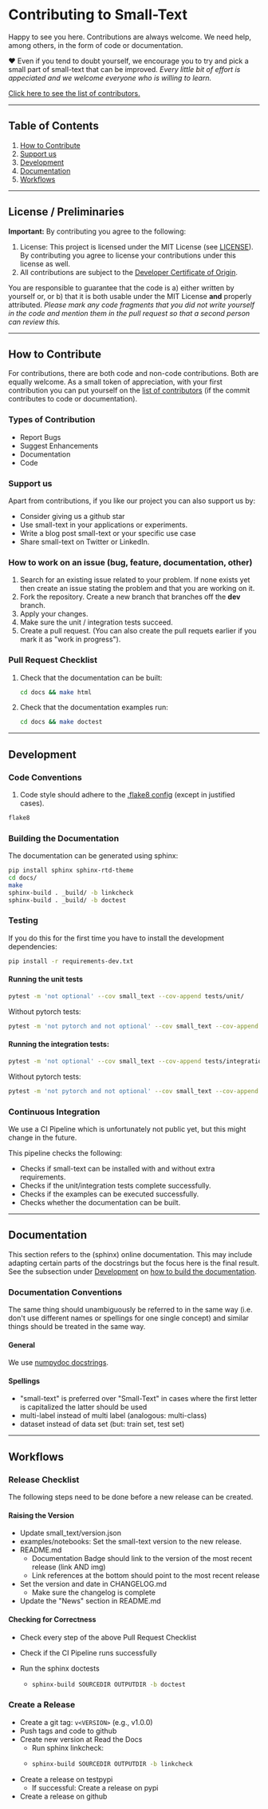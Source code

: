 # Contributing to Small-Text

Happy to see you here. Contributions are always welcome. We need help, among others, 
in the form of code or documentation.

❤️ Even if you tend to doubt yourself, we encourage you to try and pick a small part 
of small-text that can be improved.
*Every little bit of effort is appeciated and we welcome everyone who is willing to learn.*

[Click here to see the list of contributors.](CONTRIBUTORS.md)

---

## Table of Contents

1. [How to Contribute](#how-to-contribute)
2. [Support us](#support-us)
3. [Development](#development)
4. [Documentation](#documentation)
5. [Workflows](#workflows)

---

## License / Preliminaries

**Important:** By contributing you agree to the following:

1. License: This project is licensed under the MIT License (see [LICENSE](LICENSE)).
    By contributing you agree to license your contributions under this license as well.
2. All contributions are subject to the [Developer Certificate of Origin](DCO.md).

You are responsible to guarantee that the code is a) either written by yourself or,
or b) that it is both usable under the MIT License **and** properly attributed.
*Please mark any code fragments that you did not write yourself in the code and mention them in 
the pull request so that a second person can review this.*

---

## How to Contribute

For contributions, there are both code and non-code contributions. Both are equally welcome.
As a small token of appreciation, with your first contribution you can put yourself on the [list of contributors](CONTRIBUTORS.md)
(if the commit contributes to code or documentation).

### Types of Contribution

- Report Bugs
- Suggest Enhancements
- Documentation
- Code

### Support us

Apart from contributions, if you like our project you can also support us by:

- Consider giving us a github star
- Use small-text in your applications or experiments.
- Write a blog post small-text or your specific use case
- Share small-text on Twitter or LinkedIn.

### How to work on an issue (bug, feature, documentation, other)
 
1. Search for an existing issue related to your problem.
   If none exists yet then create an issue stating the problem and that you are working on it.
2. Fork the repository. Create a new branch that branches off the **dev** branch.
3. Apply your changes.
4. Make sure the unit / integration tests succeed.
5. Create a pull request. (You can also create the pull requets earlier if you mark it as "work in progress").

### Pull Request Checklist

1. Check that the documentation can be built:

    ```bash
    cd docs && make html
    ```

2. Check that the documentation examples run:
    
    ```bash
    cd docs && make doctest
    ```

---

## Development

### Code Conventions

1. Code style should adhere to the [.flake8 config](.flake8) (except in justified cases).

```bash
flake8
```

### Building the Documentation

The documentation can be generated using sphinx:

```bash
pip install sphinx sphinx-rtd-theme
cd docs/
make
sphinx-build . _build/ -b linkcheck
sphinx-build . _build/ -b doctest
```

### Testing

If you do this for the first time you have to install the development dependencies:

```bash
pip install -r requirements-dev.txt
```

#### Running the unit tests

```bash
pytest -m 'not optional' --cov small_text --cov-append tests/unit/
```

Without pytorch tests:

```bash
pytest -m 'not pytorch and not optional' --cov small_text --cov-append tests/unit/
```

#### Running the integration tests:

```bash
pytest -m 'not optional' --cov small_text --cov-append tests/integration
```

Without pytorch tests:

```bash
pytest -m 'not pytorch and not optional' --cov small_text --cov-append tests/integration
```

### Continuous Integration

We use a CI Pipeline which is unfortunately not public yet, but this might change in the future.

This pipeline checks the following:
- Checks if small-text can be installed with and without extra requirements.
- Checks if the unit/integration tests complete successfully.
- Checks if the examples can be executed successfully.
- Checks whether the documentation can be built.

---

## Documentation

This section refers to the (sphinx) online documentation. 
This may include adapting certain parts of the docstrings but the focus here is the final result.
See the subsection under [Development](#development) on [how to build the documentation](#building-the-documentation).

### Documentation Conventions

The same thing should unambiguously be referred to in the same way 
(i.e. don't use different names or spellings for one single concept) and similar things should be treated in the same way.

#### General

We use [numpydoc docstrings](https://numpydoc.readthedocs.io/en/latest/format.html).

#### Spellings

- "small-text" is preferred over "Small-Text" in cases where the first letter is capitalized the latter should be used
- multi-label instead of multi label (analogous: multi-class)
- dataset instead of data set (but: train set, test set)

---

## Workflows

### Release Checklist

The following steps need to be done before a new release can be created. 

#### Raising the Version

- Update small_text/version.json
- examples/notebooks: Set the small-text version to the new release.
- README.md
  - Documentation Badge should link to the version of the most recent release (link AND img)
  - Link references at the bottom should point to the most recent release
- Set the version and date in CHANGELOG.md
  - Make sure the changelog is complete
- Update the "News" section in README.md

#### Checking for Correctness

- Check every step of the above Pull Request Checklist
- Check if the CI Pipeline runs successfully
- Run the sphinx doctests

  - ```bash
    sphinx-build SOURCEDIR OUTPUTDIR -b doctest
    ```

### Create a Release

- Create a git tag: `v<VERSION>` (e.g., v1.0.0)
- Push tags and code to github
- Create new version at Read the Docs
  - Run sphinx linkcheck:
  - ```bash
    sphinx-build SOURCEDIR OUTPUTDIR -b linkcheck
    ```
- Create a release on testpypi
  - If successful: Create a release on pypi
- Create a release on github
